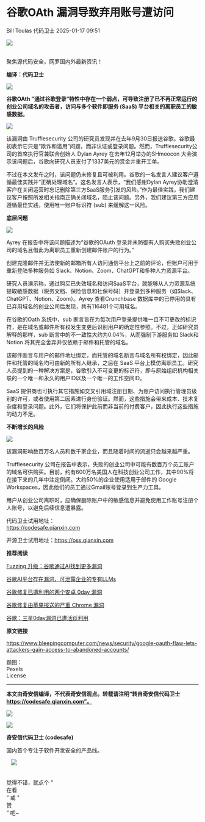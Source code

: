 #  谷歌OAth 漏洞导致弃用账号遭访问   
Bill Toulas  代码卫士   2025-01-17 09:51  
  
![](https://mmbiz.qpic.cn/mmbiz_gif/Az5ZsrEic9ot90z9etZLlU7OTaPOdibteeibJMMmbwc29aJlDOmUicibIRoLdcuEQjtHQ2qjVtZBt0M5eVbYoQzlHiaw/640?wx_fmt=gif "")  
  
   
聚焦源代码安全，网罗国内外最新资讯！  
  
**编译：代码卫士**  
  
![](https://mmbiz.qpic.cn/mmbiz_gif/oBANLWYScMQzBMPIgrH4bQBUsv9hs5UQBvXOmhogEEDkOVof3mWA0OyoqGSzkYbng6gQdKnDicTX8Vl2n8oZtdw/640?wx_fmt=gif&from=appmsg "")  
  
  
**谷歌OAth ”通过谷歌登录”特性中存在一个弱点，可导致注册了已不再正常运行的创业公司域名的攻击者，访问与多个软件即服务 (SaaS) 平台相关的离职员工的敏感数据。**  
  
  
![](https://mmbiz.qpic.cn/mmbiz_gif/oBANLWYScMQzBMPIgrH4bQBUsv9hs5UQBvXOmhogEEDkOVof3mWA0OyoqGSzkYbng6gQdKnDicTX8Vl2n8oZtdw/640?wx_fmt=gif&from=appmsg "")  
  
  
该漏洞由 Trufflesecurity 公司的研究员发现并在去年9月30日报送谷歌。谷歌最初表示它只是“欺诈和滥用”问题，而非认证或登录问题。然而，Trufflesecurity公司的首席执行官兼联合创始人 Dylan Ayrey 在去年12月举办的SHmoocon 大会演示该问题后，谷歌向研究人员支付了1337美元的赏金并重开工单。  
  
不过在本文发布之时，该问题仍未修复且可被利用。谷歌的一名发言人建议客户遵循最佳实践并“正确处理域名”。这名发言人表示，“我们感谢Dylan Ayrey协助澄清客户在关闭运营时忘记删除第三方SaaS服务引发的风险。”作为最佳实践，我们建议客户按照所发相关指南正确关闭域名，阻止该问题。另外，我们建议第三方应用遵循最佳实践，使用唯一账户标识符 (sub) 来缓解这一风险。  
  
  
**底层问题**  
  
  
![](https://mmbiz.qpic.cn/mmbiz_gif/oBANLWYScMQzBMPIgrH4bQBUsv9hs5UQNop7quGcicIkwiczgQZ3ReHicGqonYFcKm1xvmjusJPsfSleup7zibW4TA/640?wx_fmt=gif&from=appmsg "")  
  
  
  
Ayrey 在报告中将该问题描述为“谷歌的OAuth 登录并未防御有人购买失败创业公司的域名且借此为离职员工重新创建邮件账户的行为。”  
  
创建克隆邮件并无法使新的邮箱所有人访问通信平台上之前的评论，但账户可用于重新登陆多种服务如 Slack、Notion、Zoom、ChatGPT和多种人力资源平台。  
  
研究人员演示称，通过购买已失效域名和访问SaaS平台，就能够从人力资源系统提取敏感数据（税务文档、保险信息和社保号码）并登录到多种服务（如Slack、ChatGPT、Notion、Zoom）。Ayrey 查看Crunchbase 数据库中的已停用的具有已弃用域名的创业公司后发现，共有116481个可用域名。  
  
在谷歌的Oath 系统中，sub 断言旨在为每次用户登录提供唯一且不可更改的标识符，是在域名或邮件所有权发生变更后识别用户的确定性参照。不过，正如研究员解释的那样，sub 断言中的不一致性大约为0.04%，从而强制下游服务如 Slack和Notion 将其完全舍弃并仅依赖于邮件和托管的域名。  
  
该邮件断言与用户的邮件地址绑定，而托管的域名断言与域名所有权绑定，因此邮件和托管的域名均可由新的所有人继承，之后在 SaaS 平台上模仿离职员工。研究人员提到的一种解决方案是，谷歌引入不可变更的标识符，即与原始组织机构相关联的一个唯一和永久的用户ID以及一个唯一的工作空间ID。  
  
SaaS 提供商也可执行其它措施如交叉引用域注册日期、为账户访问执行管理员级别的许可，或者使用第二因素进行身份验证。然而，这些措施会带来成本、技术复杂度和登录问题。此外，它们将保护此前而非当前的付费客户，因此执行这些措施的动力不足。  
  
  
**不断增长的风险**  
  
  
![](https://mmbiz.qpic.cn/mmbiz_gif/oBANLWYScMQzBMPIgrH4bQBUsv9hs5UQNop7quGcicIkwiczgQZ3ReHicGqonYFcKm1xvmjusJPsfSleup7zibW4TA/640?wx_fmt=gif&from=appmsg "")  
  
  
  
该漏洞影响数百万名人员和数千家企业，而且随着时间的流逝只会越来越严重。  
  
Trufflesecurity 公司在报告中表示，失败的创业公司中可能有数百万个员工账户的域名可供购买。目前，约有600万名美国人在科技创业公司工作，其中90%将在接下来的几年中注定倒闭。大约50%的企业使用适用于邮件的 Google Workspaces，因此他们的员工通过Gmail账号登录到生产力工具。  
  
用户从创业公司离职时，应确保删除账户中的敏感信息并避免使用工作账号注册个人账号，以避免后续信息遭暴露。  
  
  
代码卫士试用地址：  
https://codesafe.qianxin.com  
  
开源卫士试用地址：https://oss.qianxin.com  
  
  
  
  
  
  
  
  
  
  
  
  
  
**推荐阅读**  
  
[Fuzzing 升级：谷歌通过AI找到更多漏洞](https://mp.weixin.qq.com/s?__biz=MzI2NTg4OTc5Nw==&mid=2247521578&idx=1&sn=0f7082c24d8e05dca215004ae796d61e&scene=21#wechat_redirect)  
  
  
[谷歌AI平台存在漏洞，可泄露企业的专有LLMs](https://mp.weixin.qq.com/s?__biz=MzI2NTg4OTc5Nw==&mid=2247521484&idx=1&sn=19327f5e0d0275273114fd7a7e37da3f&scene=21#wechat_redirect)  
  
  
[谷歌修复已遭利用的两个安卓 0day 漏洞](https://mp.weixin.qq.com/s?__biz=MzI2NTg4OTc5Nw==&mid=2247521406&idx=1&sn=af981c3476e81115ffa11866a0bb7b7d&scene=21#wechat_redirect)  
  
  
[谷歌修复由苹果报送的严重 Chrome 漏洞](https://mp.weixin.qq.com/s?__biz=MzI2NTg4OTc5Nw==&mid=2247521342&idx=1&sn=355a1e1a938422e3437d8a957f360c7e&scene=21#wechat_redirect)  
  
  
[谷歌：三星0day漏洞已遭活跃利用](https://mp.weixin.qq.com/s?__biz=MzI2NTg4OTc5Nw==&mid=2247521255&idx=3&sn=a3d253a523be442f0e1f72789ba75fb2&scene=21#wechat_redirect)  
  
  
  
  
  
**原文链接**  
  
  
https://www.bleepingcomputer.com/news/security/google-oauth-flaw-lets-attackers-gain-access-to-abandoned-accounts/  
  
  
题图：  
Pexels   
License  
  
****  
**本文由奇安信编译，不代表奇安信观点。转载请注明“转自奇安信代码卫士 https://codesafe.qianxin.com”。**  
  
  
  
  
![](https://mmbiz.qpic.cn/mmbiz_jpg/oBANLWYScMSf7nNLWrJL6dkJp7RB8Kl4zxU9ibnQjuvo4VoZ5ic9Q91K3WshWzqEybcroVEOQpgYfx1uYgwJhlFQ/640?wx_fmt=jpeg "")  
  
![](https://mmbiz.qpic.cn/mmbiz_jpg/oBANLWYScMSN5sfviaCuvYQccJZlrr64sRlvcbdWjDic9mPQ8mBBFDCKP6VibiaNE1kDVuoIOiaIVRoTjSsSftGC8gw/640?wx_fmt=jpeg "")  
  
**奇安信代码卫士 (codesafe)**  
  
国内首个专注于软件开发安全的产品线。  
  
   ![](https://mmbiz.qpic.cn/mmbiz_gif/oBANLWYScMQ5iciaeKS21icDIWSVd0M9zEhicFK0rbCJOrgpc09iaH6nvqvsIdckDfxH2K4tu9CvPJgSf7XhGHJwVyQ/640?wx_fmt=gif "")  
  
   
觉得不错，就点个 “  
在看  
” 或 "  
赞  
” 吧~  
  

